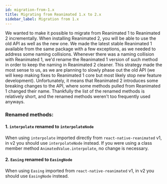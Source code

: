 ```yaml
---
id: migration-from-1.x
title: Migrating from Reanimated 1.x to 2.x
sidebar_label: Migration from 1.x
---
```


We wanted to make it possible to migrate from Reanimated 1 to Reanimated 2 incrementally.
When installing Reanimated 2, you will be able to use the old API as well as the new one.
We made the latest stable Reanimated 1 available from the same package with a few exceptions, as we needed to address some naming collisions.
Whenever there was a naming collision with Reanimated 1, we'd rename the Reanimated 1 version of such method in order to keep the naming in Reanimated 2 cleaner.
This strategy made the most sense to us, as we are planning to slowly phase out the old API (we will keep making fixes to Reanimated 1 core but most likely stop new feature development).
Unfortunately, it means that Reanimated 2 introduces some breaking changes to the API, where some methods pulled from Reanimated 1 changed their name.
Thankfully the list of the renamed methods is relatively short, and the renamed methods weren't too frequently used anyways.

### Renamed methods:

#### 1. `interpolate` renamed to `interpolateNode`

When using `interpolate` imported directly from `react-native-reanimated` v1, in v2 you should use `interpolateNode` instead.
If you were using a class member method `AnimatedValue.interpolate`, no change is necessary.

#### 2. `Easing` renamed to `EasingNode`

When using `Easing` imported from `react-native-reanimated` v1, in v2 you should use `EasingNode` instead.
